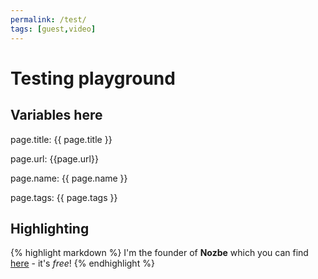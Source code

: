 ```yaml
---
permalink: /test/
tags: [guest,video]
---
```


# Testing playground

## Variables here

page.title: {{ page.title }}

page.url: {{page.url}}

page.name: {{ page.name }}

page.tags: {{ page.tags }}

## Highlighting

{% highlight markdown %}
I'm the founder of **Nozbe** which you can find [here](https://nozbe.com/) - it's *free*!
{% endhighlight %}